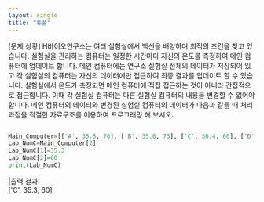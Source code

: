 ```yaml
---
layout: single
title: "튜플"
---
```


[문제 상황]
 H바이오연구소는 여러 실험실에서 백신을 배양하며 최적의 조건을 찾고 있습니다. 실험실을 관리하는 컴퓨터는 일정한 시간마다 자신의 온도를 측정하여 메인 컴퓨터에 업데이트 합니다. 
 메인 컴퓨터에는 연구소 실험실 전체의 데이터가 저장되어 있고 각 실험실의 컴퓨터는 자신의 데이터에만 접근하여 최종 결과를 업데이트 할 수 있습니다. 
실험실에서 온도가 측정되면 메인 컴퓨터에 직접 접근하는 것이 아니라 간접적으로 접근합니다. 이때 각 실험실 컴퓨터는 다른 실험실 컴퓨터의 내용을 변경할 수 없어야 합니다. 
메인 컴퓨터의 데이터와 변경된 실험실 컴퓨터의 데이터가 다음과 같을 때 처리과정을 적절한 자료구조를 이용하여 프로그래밍 해 보시오.  

~~~python

Main_Computer=[['A', 35.5, 70], ['B', 35.0, 73], ['C', 36.4, 66], ['D', 37.1, 50]]
Lab_NumC=Main_Computer[2]
Lab_NumC[1]=35.3
Lab_NumC[2]=60
print(Lab_NumC)
~~~

|출력 결과|  
['C', 35.3, 60]
